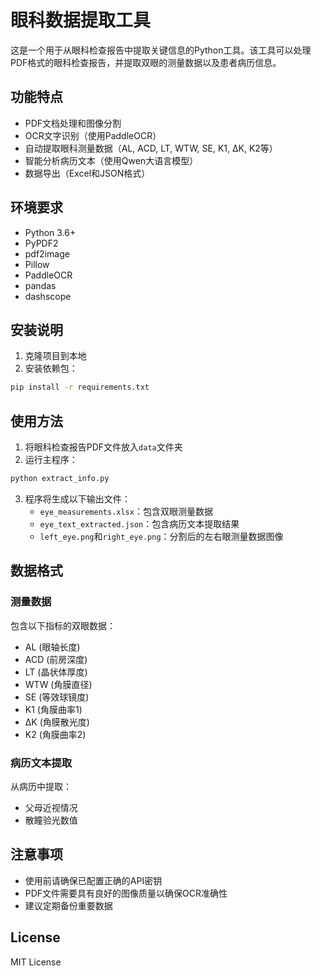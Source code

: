 # 眼科数据提取工具

这是一个用于从眼科检查报告中提取关键信息的Python工具。该工具可以处理PDF格式的眼科检查报告，并提取双眼的测量数据以及患者病历信息。

## 功能特点

- PDF文档处理和图像分割
- OCR文字识别（使用PaddleOCR）
- 自动提取眼科测量数据（AL, ACD, LT, WTW, SE, K1, ΔK, K2等）
- 智能分析病历文本（使用Qwen大语言模型）
- 数据导出（Excel和JSON格式）

## 环境要求

- Python 3.6+
- PyPDF2
- pdf2image
- Pillow
- PaddleOCR
- pandas
- dashscope

## 安装说明

1. 克隆项目到本地
2. 安装依赖包：
```bash
pip install -r requirements.txt
```

## 使用方法

1. 将眼科检查报告PDF文件放入`data`文件夹
2. 运行主程序：
```bash
python extract_info.py
```
3. 程序将生成以下输出文件：
   - `eye_measurements.xlsx`：包含双眼测量数据
   - `eye_text_extracted.json`：包含病历文本提取结果
   - `left_eye.png`和`right_eye.png`：分割后的左右眼测量数据图像

## 数据格式

### 测量数据
包含以下指标的双眼数据：
- AL (眼轴长度)
- ACD (前房深度)
- LT (晶状体厚度)
- WTW (角膜直径)
- SE (等效球镜度)
- K1 (角膜曲率1)
- ΔK (角膜散光度)
- K2 (角膜曲率2)

### 病历文本提取
从病历中提取：
- 父母近视情况
- 散瞳验光数值

## 注意事项

- 使用前请确保已配置正确的API密钥
- PDF文件需要具有良好的图像质量以确保OCR准确性
- 建议定期备份重要数据

## License

MIT License



